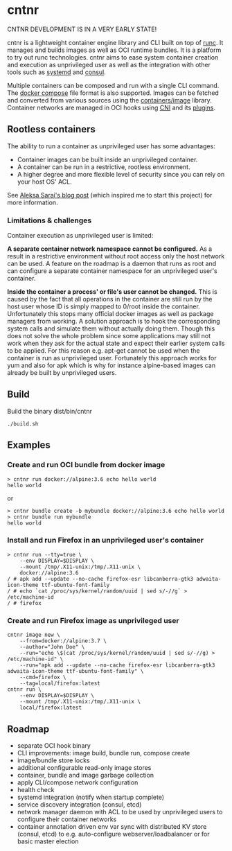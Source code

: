 # cntnr

CNTNR DEVELOPMENT IS IN A VERY EARLY STATE!

cntnr is a lightweight container engine library and CLI built on top of [runc](https://github.com/opencontainers/runc). It manages and builds images as well as OCI runtime bundles. It is a platform to try out runc technologies.
cntnr aims to ease system container creation and execution as unprivileged user as well as the integration with other tools such as [systemd](https://www.freedesktop.org/wiki/Software/systemd/) and [consul](https://www.consul.io/).

Multiple containers can be composed and run with a single CLI command.
The [docker compose](https://docs.docker.com/compose/compose-file/) file format is also supported.
Images can be fetched and converted from various sources using the [containers/image](https://github.com/containers/image) library.
Container networks are managed in OCI hooks using [CNI](https://github.com/containernetworking/cni) and its [plugins](https://github.com/containernetworking/plugins).


## Rootless containers

The ability to run a container as unprivileged user has some advantages:

- Container images can be built inside an unprivileged container.
- A container can be run in a restrictive, rootless environment.
- A higher degree and more flexible level of security since you can rely on your host OS' ACL.

See [Aleksa Sarai's blog post](https://www.cyphar.com/blog/post/rootless-containers-with-runc) (which inspired me to start this project) for more information.


### Limitations & challenges

Container execution as unprivileged user is limited:


**A separate container network namespace cannot be configured.**
As a result in a restrictive environment without root access only the host network can be used.
A feature on the roadmap is a daemon that runs as root and can configure a separate container namespace for an unprivileged user's container.


**Inside the container a process' or file's user cannot be changed.**
This is caused by the fact that all operations in the container are still run by the host user whose ID is simply mapped to 0/root inside the container.
Unfortunately this stops many official docker images as well as package managers from working.
A solution approach is to hook the corresponding system calls and simulate them without actually doing them.
Though this does not solve the whole problem since some applications may still not work when they ask for the actual state and expect their earlier system calls to be applied. For this reason e.g. apt-get cannot be used when the container is run as unprivileged user. Fortunately this approach works for yum and also for apk which is why for instance alpine-based images can already be built by unprivileged users.


## Build
Build the binary dist/bin/cntnr
```
./build.sh
```


## Examples

### Create and run OCI bundle from docker image
```
> cntnr run docker://alpine:3.6 echo hello world
hello world
```
or
```
> cntnr bundle create -b mybundle docker://alpine:3.6 echo hello world
> cntnr bundle run mybundle
hello world
```

### Install and run Firefox in an unprivileged user's container
```
> cntnr run --tty=true \
	--env DISPLAY=$DISPLAY \
	--mount /tmp/.X11-unix:/tmp/.X11-unix \
	docker://alpine:3.6
/ # apk add --update --no-cache firefox-esr libcanberra-gtk3 adwaita-icon-theme ttf-ubuntu-font-family
/ # echo `cat /proc/sys/kernel/random/uuid | sed s/-//g` > /etc/machine-id
/ # firefox
```

### Create and run Firefox image as unprivileged user
```
cntnr image new \
	--from=docker://alpine:3.7 \
	--author="John Doe" \
	--run="echo \$(cat /proc/sys/kernel/random/uuid | sed s/-//g) > /etc/machine-id" \
	--run="apk add --update --no-cache firefox-esr libcanberra-gtk3 adwaita-icon-theme ttf-ubuntu-font-family" \
	--cmd=firefox \
	--tag=local/firefox:latest
cntnr run \
	--env DISPLAY=$DISPLAY \
	--mount /tmp/.X11-unix:/tmp/.X11-unix \
	local/firefox:latest
```


## Roadmap

- separate OCI hook binary
- CLI improvements: image build, bundle run, compose create
- image/bundle store locks
- additional configurable read-only image stores
- container, bundle and image garbage collection
- apply CLI/compose network configuration
- health check
- systemd integration (notify when startup complete)
- service discovery integration (consul, etcd)
- network manager daemon with ACL to be used by unprivileged users to configure their container networks
- container annotation driven env var sync with distributed KV store (consul, etcd) to e.g. auto-configure webserver/loadbalancer or for basic master election